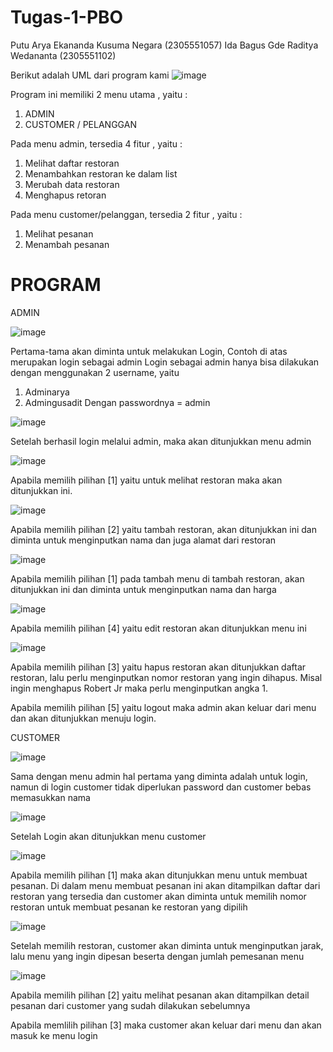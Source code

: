 # Tugas-1-PBO

Putu Arya Ekananda Kusuma Negara (2305551057)
Ida Bagus Gde Raditya Wedananta (2305551102)

Berikut adalah UML dari program kami
![image](https://github.com/gusaditt/Tugas-1-PBO/assets/147296239/fa1cd485-2569-4655-8ea5-f2d9c21ddb0c)

Program ini memiliki 2 menu utama , yaitu :
1. ADMIN
2. CUSTOMER / PELANGGAN

Pada menu admin, tersedia 4 fitur , yaitu : 
1. Melihat daftar restoran
2. Menambahkan restoran ke dalam list
3. Merubah data restoran
4. Menghapus retoran

Pada menu customer/pelanggan, tersedia 2 fitur , yaitu : 
1. Melihat pesanan
2. Menambah pesanan

# PROGRAM

ADMIN


![image](https://github.com/gusaditt/Tugas-1-PBO/assets/147296239/83983ed7-bedf-4e63-b998-cfbce7ccb521)

Pertama-tama akan diminta untuk melakukan Login, Contoh di atas merupakan login sebagai admin
Login sebagai admin hanya bisa dilakukan dengan menggunakan 2 username, yaitu
1. Adminarya
2. Admingusadit
Dengan passwordnya = admin

![image](https://github.com/gusaditt/Tugas-1-PBO/assets/147296239/63ae15d5-9a8a-48da-bc12-b9101302176f)

Setelah berhasil login melalui admin, maka akan ditunjukkan menu admin

![image](https://github.com/gusaditt/Tugas-1-PBO/assets/147296239/1ec72848-eadf-4e3d-bae7-cbebcfaa02e5)

Apabila memilih pilihan [1] yaitu untuk melihat restoran maka akan ditunjukkan ini. 

![image](https://github.com/gusaditt/Tugas-1-PBO/assets/147296239/1ecb2e59-fb60-4882-8375-5703d332dcb8)

Apabila memilih pilihan [2] yaitu tambah restoran, akan ditunjukkan ini dan diminta untuk menginputkan nama dan juga alamat dari restoran

![image](https://github.com/gusaditt/Tugas-1-PBO/assets/147296239/6c945056-1c94-4fec-aafd-d60042cf76a7)

Apabila memilih pilihan [1] pada tambah menu di tambah restoran, akan ditunjukkan ini dan diminta untuk menginputkan nama dan harga

![image](https://github.com/gusaditt/Tugas-1-PBO/assets/147296239/d5fbeba6-3db0-4710-aa01-f404d0e46a94)

Apabila memilih pilihan [4] yaitu edit restoran akan ditunjukkan menu ini

![image](https://github.com/gusaditt/Tugas-1-PBO/assets/147296239/acf85218-6d8a-4c78-ad1a-613f2b9cef37)

Apabila memilih pilihan [3] yaitu hapus restoran akan ditunjukkan daftar restoran, lalu perlu menginputkan nomor restoran yang ingin dihapus. Misal ingin menghapus Robert Jr maka perlu menginputkan angka 1.

Apabila memilih pilihan [5] yaitu logout maka admin akan keluar dari menu dan akan ditunjukkan menuju login.


CUSTOMER


![image](https://github.com/gusaditt/Tugas-1-PBO/assets/147296239/54421a1b-d6bb-42a5-b46f-a98a0347bbbd)

Sama dengan menu admin hal pertama yang diminta adalah untuk login, namun di login customer tidak diperlukan password dan customer bebas memasukkan nama

![image](https://github.com/gusaditt/Tugas-1-PBO/assets/147296239/89e78512-614a-4a14-9c3f-755af022672c)

Setelah Login akan ditunjukkan menu customer

![image](https://github.com/gusaditt/Tugas-1-PBO/assets/147296239/c863d791-e464-4908-8d0f-e6b137a7e225)

Apabila memilih pilihan [1] maka akan ditunjukkan menu untuk membuat pesanan. Di dalam menu membuat pesanan ini akan ditampilkan daftar dari restoran yang tersedia dan customer akan diminta untuk memilih nomor restoran untuk membuat pesanan ke restoran yang dipilih

![image](https://github.com/gusaditt/Tugas-1-PBO/assets/147296239/5589950a-7ec0-455d-be58-bdeacecc795e)

Setelah memilih restoran, customer akan diminta untuk menginputkan jarak, lalu menu yang ingin dipesan beserta dengan jumlah pemesanan menu

![image](https://github.com/gusaditt/Tugas-1-PBO/assets/147296239/2d8a1b5b-0bad-4a11-90d2-17d658d2b954)

Apabila memilih pilihan [2] yaitu melihat pesanan akan ditampilkan detail pesanan dari customer yang sudah dilakukan sebelumnya

Apabila memlilih pilihan [3] maka customer akan keluar dari menu dan akan masuk ke menu login






